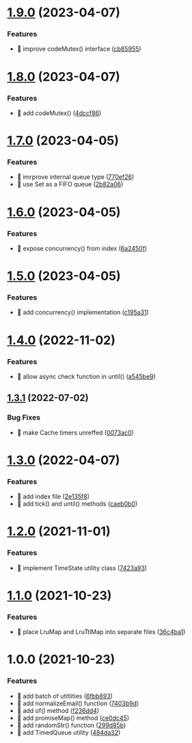 # [1.9.0](https://github.com/streamich/thingies/compare/v1.8.0...v1.9.0) (2023-04-07)


### Features

* 🎸 improve codeMutex() interface ([cb85955](https://github.com/streamich/thingies/commit/cb8595551ef51d66e94090a86dde1211b9c0835d))

# [1.8.0](https://github.com/streamich/thingies/compare/v1.7.0...v1.8.0) (2023-04-07)


### Features

* 🎸 add codeMutex() ([4dccf86](https://github.com/streamich/thingies/commit/4dccf862ac3ebed4c6cdb07ebae0db7bdf9cbd8a))

# [1.7.0](https://github.com/streamich/thingies/compare/v1.6.0...v1.7.0) (2023-04-05)


### Features

* 🎸 imrprove internal queue type ([770ef26](https://github.com/streamich/thingies/commit/770ef26c1c97f9bc579190e73c0558efb044af70))
* 🎸 use Set as a FIFO queue ([2b82a06](https://github.com/streamich/thingies/commit/2b82a06ae367bdeb227ea0bf1c7d68a6c29b694f))

# [1.6.0](https://github.com/streamich/thingies/compare/v1.5.0...v1.6.0) (2023-04-05)


### Features

* 🎸 expose concurrency() from index ([6a2450f](https://github.com/streamich/thingies/commit/6a2450f680d56c2becc4652e7b2c1ddf47995baf))

# [1.5.0](https://github.com/streamich/thingies/compare/v1.4.0...v1.5.0) (2023-04-05)


### Features

* 🎸 add concurrency() implementation ([c195a31](https://github.com/streamich/thingies/commit/c195a318d4736f074d98b3baa265de894cb349dd))

# [1.4.0](https://github.com/streamich/thingies/compare/v1.3.1...v1.4.0) (2022-11-02)


### Features

* 🎸 allow async check function in until() ([a545be9](https://github.com/streamich/thingies/commit/a545be94085b4c223b64ecd143569bc7c0b80529))

## [1.3.1](https://github.com/streamich/thingies/compare/v1.3.0...v1.3.1) (2022-07-02)


### Bug Fixes

* 🐛 make Cache timers unreffed ([0073ac0](https://github.com/streamich/thingies/commit/0073ac0d80488841ecf520a3f0a03a46ff01c6c1))

# [1.3.0](https://github.com/streamich/thingies/compare/v1.2.0...v1.3.0) (2022-04-07)


### Features

* 🎸 add index file ([2e135f8](https://github.com/streamich/thingies/commit/2e135f874a1cf3c7404e2e6cecfacbc5b38858b6))
* 🎸 add tick() and until() methods ([caeb0b0](https://github.com/streamich/thingies/commit/caeb0b0ba1f0b659499e394e43f499e69f53f2bb))

# [1.2.0](https://github.com/streamich/thingies/compare/v1.1.0...v1.2.0) (2021-11-01)


### Features

* 🎸 implement TimeState utility class ([7423a93](https://github.com/streamich/thingies/commit/7423a93412570a983ff1f4ef4cca202ca6401540))

# [1.1.0](https://github.com/streamich/thingies/compare/v1.0.0...v1.1.0) (2021-10-23)


### Features

* 🎸 place LruMap and LruTtlMap into separate files ([36c4ba1](https://github.com/streamich/thingies/commit/36c4ba15d13234bde8f2b4aa62b19fc3ebfab0bb))

# 1.0.0 (2021-10-23)


### Features

* 🎸 add batch of utitlities ([6fbb893](https://github.com/streamich/thingies/commit/6fbb8933b97e9c11a4ca8c36df91ac994eb0f95f))
* 🎸 add normalizeEmail() function ([7403b9d](https://github.com/streamich/thingies/commit/7403b9d72e8536d035c0d75a05220f29743d9054))
* 🎸 add of() method ([f236dd4](https://github.com/streamich/thingies/commit/f236dd4854c2425a91eaa54e77706be6be3834b7))
* 🎸 add promiseMap() method ([ce0dc45](https://github.com/streamich/thingies/commit/ce0dc45bd3e866d0c3fbdd4234c0c4a50d915b75))
* 🎸 add randomStr() function ([299d85b](https://github.com/streamich/thingies/commit/299d85b4291400eff3e1f978aa90964494d468a2))
* 🎸 add TimedQueue utility ([484da32](https://github.com/streamich/thingies/commit/484da32b2822f168f792354e9df9a291875d6300))
